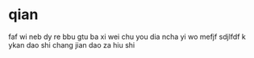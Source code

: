 # qian
faf
wi neb dy re bbu gtu ba 
xi wei chu you dia ncha yi 
wo mefjf
sdjlfdf k ykan dao 
shi chang jian dao za hiu shi

